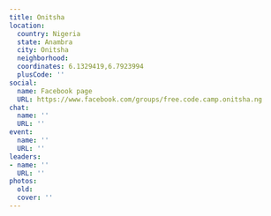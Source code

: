 ```yaml
---
title: Onitsha
location:
  country: Nigeria
  state: Anambra
  city: Onitsha
  neighborhood: 
  coordinates: 6.1329419,6.7923994
  plusCode: ''
social:
  name: Facebook page
  URL: https://www.facebook.com/groups/free.code.camp.onitsha.ng
chat:
  name: ''
  URL: ''
event:
  name: ''
  URL: ''
leaders:
- name: ''
  URL: ''
photos:
  old: 
  cover: ''
---
```

